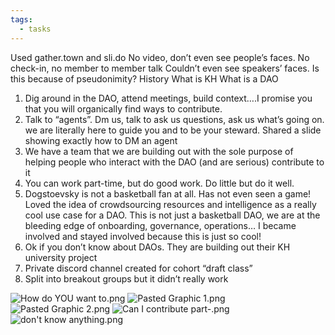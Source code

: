 ```yaml
---
tags:
  - tasks
---
```

Used gather.town and sli.do
No video, don’t even see people’s faces. No check-in, no member to member talk
Couldn’t even see speakers’ faces. Is this because of pseudonimity?
History
What is KH
What is a DAO
1. Dig around in the DAO, attend meetings, build context….I promise you that you will organically find ways to contribute.
2. Talk to “agents”. Dm us, talk to ask us questions, ask us what’s going on. we are literally here to guide you and to be your steward. Shared a slide showing exactly how to DM an agent
3. We have a team that we are building out with the sole purpose of helping people who interact with the DAO (and are serious) contribute to it
4. You can work part-time, but do good work. Do little but do it well.
5. Dogstoevsky is not a basketball fan at all. Has not even seen a game! Loved the idea of crowdsourcing resources and intelligence as a really cool use case for a DAO. This is not just a basketball DAO, we are at the bleeding edge of onboarding, governance, operations… I became involved and stayed involved because this is just so cool!
6. Ok if you don’t know about DAOs. They are building out their KH university project
7. Private discord channel created for cohort “draft class”
8. Split into breakout groups but it didn’t really work

![How do YOU want to.png](9d52a7a0-16dc-4b92-8157-8d9de299aad1.png)
![Pasted Graphic 1.png](afe70384-90c3-4f58-9847-cfc31fa47fe6.png)
![Pasted Graphic 2.png](f882e50a-5288-4ca3-8fee-cc6e4cb97673.png)
![Can I contribute part-.png](04b8e640-061b-42f0-a6a3-a3a90561f759.png)
![don't know anything.png](7acb50c5-d314-4ed9-8511-182ada3253a4%201.png)